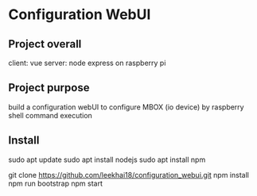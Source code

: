 # Configuration WebUI

## Project overall
client: vue
server: node express on raspberry pi

## Project purpose
build a configuration webUI to configure MBOX (io device) by raspberry shell command execution


## Install
sudo apt update
sudo apt install nodejs
sudo apt install npm

git clone https://github.com/leekhai18/configuration_webui.git
npm install
npm run bootstrap
npm start
